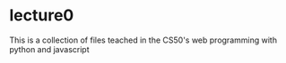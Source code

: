# lecture0

This is a collection of files teached in the CS50's web programming with python and javascript
